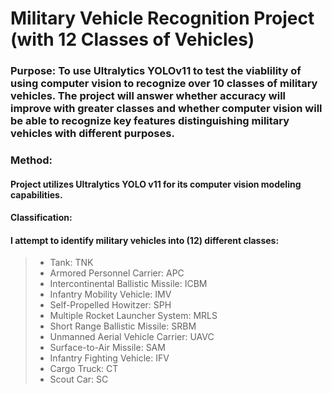 # Military Vehicle Recognition Project (with 12 Classes of Vehicles)

### Purpose: To use Ultralytics YOLOv11 to test the viablility of using computer vision to recognize over 10 classes of military vehicles.  The project will answer whether accuracy will improve with greater classes and whether computer vision will be able to recognize key features distinguishing military vehicles with different purposes.

### Method: 
#### Project utilizes Ultralytics YOLO v11 for its computer vision modeling capabilities.

#### Classification:
#### I attempt to identify military vehicles into (12) different classes:
> - Tank: TNK
> - Armored Personnel Carrier: APC
> - Intercontinental Ballistic Missile: ICBM
> - Infantry Mobility Vehicle: IMV
> - Self-Propelled Howitzer: SPH
> - Multiple Rocket Launcher System: MRLS
> - Short Range Ballistic Missile: SRBM
> - Unmanned Aerial Vehicle Carrier: UAVC
> - Surface-to-Air Missile: SAM
> - Infantry Fighting Vehicle: IFV
> - Cargo Truck: CT
> - Scout Car: SC
